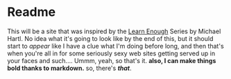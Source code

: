 # Readme

This will be a site that was inspired by the [Learn Enough](https://www.learnenough.com/html-tutorial) Series by Michael Hartl. No idea what it's going to look like by the end of this, but it should start to _appear_ like I have a clue what I'm doing before long, and then that's when you're all in for some seriously sexy web sites getting served up in your faces and such.... Ummm, yeah, so that's it. **also, I can make things bold thanks to markdown.** so, there's ***that***. 

